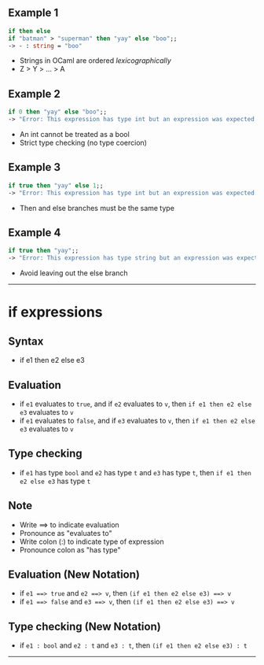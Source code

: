 ## Example 1
```ocaml
if then else
if "batman" > "superman" then "yay" else "boo";; 
-> - : string = "boo"
```
- Strings in OCaml are ordered *lexicographically*
- Z > Y > ... > A
## Example 2
```ocaml
if 0 then "yay" else "boo";; 
-> "Error: This expression has type int but an expression was expected of bool because it is in the condition of an if-statement"
```
- An int cannot be treated as a bool
- Strict type checking (no type coercion)
## Example 3
```ocaml
if true then "yay" else 1;;
-> "Error: This expression has type int but an expression was expected of type string"
```
- Then and else branches must be the same type
## Example 4
```ocaml
if true then "yay";;
-> "Error: This expression has type string but an expression was expected of type unit because it is in the result of a conditional with no else branch"
```
- Avoid leaving out the else branch
-----------------------------------------
# if expressions
## Syntax 
- if e1 then e2 else e3
## Evaluation
- if `e1` evaluates to `true`, and if `e2` evaluates to `v`, then `if e1 then e2 else e3` evaluates to `v`
- if `e1` evaluates to `false`, and if `e3` evaluates to `v`, then `if e1 then e2 else e3` evaluates to `v`
## Type checking
- if `e1` has type `bool` and `e2` has type `t` and `e3` has type `t`, then `if e1 then e2 else e3` has type `t`
## Note
- Write ==> to indicate evaluation
- Pronounce as "evaluates to"
- Write colon (:) to indicate type of expression
- Pronounce colon as "has type"
## Evaluation (New Notation)
- if `e1 ==> true` and `e2 ==> v`, then `(if e1 then e2 else e3) ==> v`
- if `e1 ==> false` and `e3 ==> v`, then `(if e1 then e2 else e3) ==> v`
## Type checking (New Notation)
- if `e1 : bool` and `e2 : t` and `e3 : t`, then `(if e1 then e2 else e3) : t`
-----------------------------------------

